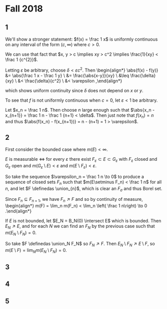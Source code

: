 #  Fall 2018

## 1

We'll show a stronger statement: $f(x) = \frac 1 x$ is uniformly continuous on any interval of the form $(c, \infty)$ where $c > 0$.

We can use that fact that $x, y > c \implies xy > c^2 \implies \frac{1}{xy} < \frac 1 {c^{2}}$.

Letting $\varepsilon$ be arbitrary, choose $\delta < \varepsilon c^2$.
Then
\begin{align*}
\abs{f(x) - f(y)}
&= \abs{\frac 1 x - \frac 1 y} \\
&= \frac{\abs{x-y}}{xy} \\
&\leq \frac{\delta}{xy} \\
&< \frac{\delta}{c^2} \\
&< \varepsilon
,\end{align*}

which shows uniform continuity since $\delta$ does not depend on $x$ or $y$.

To see that $f$ is not uniformly continuous when $c=0$, let $\varepsilon < 1$ be arbitrary.

Let $x_n = \frac 1 n$.
Then choose $n$ large enough such that $\abs{x_n - x_{n+1}} = \frac 1 n - \frac 1 {n+1} < \delta$.
Then just note that $f(x_n) = n$ and thus $\abs{f(x_n) - f(x_{n+1})} = n - (n+1) = 1 > \varepsilon$. 


## 2

First consider the bounded case where $m(E) < \infty$.

$E$ is measurable $\iff$ for every $\varepsilon$ there exist $F_\varepsilon \subset E \subset G_\varepsilon$ with $F_\varepsilon$ closed and $G_\varepsilon$ open and $m(G_\varepsilon \setminus E)< \varepsilon$ and $m(E\setminus F_\varepsilon) < \varepsilon$.

So take the sequence $\varepsilon_n = \frac 1 n \to 0$ to produce a sequence of closed sets $F_n$ such that $m(E\setminus F_n) < \frac 1 n$ for all $n$, and let $F \definedas \union_{n}$, which is clear an $F_\sigma$ and thus Borel set.

Since $F_n \subseteq F_{n+1}$, we have $F_n \nearrow F$ and so by continuity of measure,
\begin{align*}
m(F) = \lim_n m(F_n) < \lim_n \left( \frac 1 n\right) \to 0
.\end{align*}

If $E$ is not bounded, let $E_N = B_N(0) \intersect E$ which is bounded. 
Then $E_N \nearrow E$, and for each $N$ we can find an $F_N$ by the previous case such that $m(E_N \setminus F_N) = 0$.

So take $F \definedas \union_N F_N$ so $F_N \nearrow F$.
Then $E_N \setminus F_N \nearrow E\setminus F$, so $m(E\setminus F) = \lim_N m(E_N \setminus F_N) = 0$.



## 3

## 4

## 5